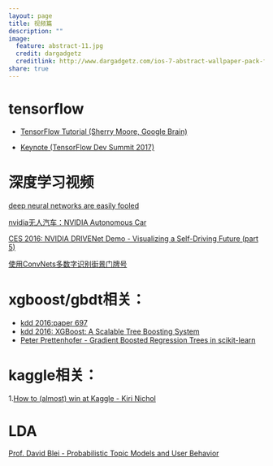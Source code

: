```yaml
---
layout: page
title: 视频篇 
description: ""
image:
  feature: abstract-11.jpg
  credit: dargadgetz
  creditlink: http://www.dargadgetz.com/ios-7-abstract-wallpaper-pack-for-iphone-5-and-ipod-touch-retina/
share: true
---
```


# tensorflow

- [TensorFlow Tutorial (Sherry Moore, Google Brain)](https://www.youtube.com/watch?v=Ejec3ID_h0w)

- [Keynote (TensorFlow Dev Summit 2017)](https://www.youtube.com/watch?v=4n1AHvDvVvw&index=3&list=PLOU2XLYxmsIKGc_NBoIhTn2Qhraji53cv)



# 深度学习视频

[deep neural networks are easily fooled](https://www.youtube.com/watch?v=M2IebCN9Ht4)

[nvidia无人汽车：NVIDIA Autonomous Car](https://www.youtube.com/watch?v=qhUvQiKec2U)

[CES 2016: NVIDIA DRIVENet Demo - Visualizing a Self-Driving Future (part 5)
](https://www.youtube.com/watch?v=HJ58dbd5g8g)

[使用ConvNets多数字识别街景门牌号](https://www.youtube.com/watch?v=vGPI_JvLoN0)



# xgboost/gbdt相关：

- [kdd 2016:paper 697](https://www.youtube.com/watch?v=sVrzJ-zL_h0)
- [kdd 2016: XGBoost: A Scalable Tree Boosting System](https://www.youtube.com/watch?v=8Y-droPeKu8)
- [Peter Prettenhofer - Gradient Boosted Regression Trees in scikit-learn](https://www.youtube.com/watch?v=IXZKgIsZRm0)

# kaggle相关：

1.[How to (almost) win at Kaggle - Kiri Nichol](https://www.youtube.com/watch?v=JyEm3m7AzkE)

# LDA

[Prof. David Blei - Probabilistic Topic Models and User Behavior](https://www.youtube.com/watch?v=FkckgwMHP2s&list=PLe0J3_6vYq7t609hIPH_JzhLzy2srhAwX) 

